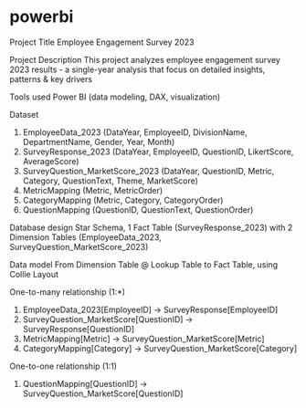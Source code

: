 # powerbi

Project Title
Employee Engagement Survey 2023

Project Description
This project analyzes employee engagement survey 2023 results - a single-year analysis that focus on detailed insights, patterns & key drivers

Tools used
Power BI (data modeling, DAX, visualization)

Dataset
1.	EmployeeData_2023 (DataYear, EmployeeID, DivisionName, DepartmentName, Gender, Year, Month)
2.	SurveyResponse_2023 (DataYear, EmployeeID, QuestionID, LikertScore, AverageScore)
3.	SurveyQuestion_MarketScore_2023 (DataYear, QuestionID, Metric, Category, QuestionText, Theme, MarketScore)
4.	MetricMapping (Metric, MetricOrder)
5.	CategoryMapping (Metric, Category, CategoryOrder)
6.	QuestionMapping (QuestionID, QuestionText, QuestionOrder)

Database design
Star Schema, 1 Fact Table (SurveyResponse_2023) with 2 Dimension Tables (EmployeeData_2023, SurveyQuestion_MarketScore_2023)

Data model
From Dimension Table @ Lookup Table to Fact Table, using Collie Layout

One-to-many relationship (1:*)
1.	EmployeeData_2023[EmployeeID] → SurveyResponse[EmployeeID]
2.	SurveyQuestion_MarketScore[QuestionID] → SurveyResponse[QuestionID]
3.	MetricMapping[Metric] → SurveyQuestion_MarketScore[Metric]
4.	CategoryMapping[Category] → SurveyQuestion_MarketScore[Category]

One-to-one relationship (1:1)
1.	QuestionMapping[QuestionID] → SurveyQuestion_MarketScore[QuestionID]

